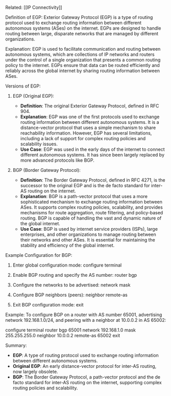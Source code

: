 Related: [[IP Connectivity]]

Definition of EGP:
Exterior Gateway Protocol (EGP) is a type of routing protocol used to exchange routing information between different autonomous systems (ASes) on the internet. EGPs are designed to handle routing between large, disparate networks that are managed by different organizations.

Explanation:
EGP is used to facilitate communication and routing between autonomous systems, which are collections of IP networks and routers under the control of a single organization that presents a common routing policy to the internet. EGPs ensure that data can be routed efficiently and reliably across the global internet by sharing routing information between ASes.

Versions of EGP:

1. EGP (Original EGP):
   - **Definition**: The original Exterior Gateway Protocol, defined in RFC 904.
   - **Explanation**: EGP was one of the first protocols used to exchange routing information between different autonomous systems. It is a distance-vector protocol that uses a simple mechanism to share reachability information. However, EGP has several limitations, including a lack of support for complex routing policies and scalability issues.
   - **Use Case**: EGP was used in the early days of the internet to connect different autonomous systems. It has since been largely replaced by more advanced protocols like BGP.

2. BGP (Border Gateway Protocol):
   - **Definition**: The Border Gateway Protocol, defined in RFC 4271, is the successor to the original EGP and is the de facto standard for inter-AS routing on the internet.
   - **Explanation**: BGP is a path-vector protocol that uses a more sophisticated mechanism to exchange routing information between ASes. It supports complex routing policies, scalability, and provides mechanisms for route aggregation, route filtering, and policy-based routing. BGP is capable of handling the vast and dynamic nature of the global internet.
   - **Use Case**: BGP is used by internet service providers (ISPs), large enterprises, and other organizations to manage routing between their networks and other ASes. It is essential for maintaining the stability and efficiency of the global internet.

Example Configuration for BGP:
1. Enter global configuration mode:
   configure terminal

2. Enable BGP routing and specify the AS number:
   router bgp <AS-number>

3. Configure the networks to be advertised:
   network <network> mask <subnet-mask>

4. Configure BGP neighbors (peers):
   neighbor <neighbor-IP> remote-as <neighbor-AS>

5. Exit BGP configuration mode:
   exit

Example:
To configure BGP on a router with AS number 65001, advertising network 192.168.1.0/24, and peering with a neighbor at 10.0.0.2 in AS 65002:

configure terminal
router bgp 65001
network 192.168.1.0 mask 255.255.255.0
neighbor 10.0.0.2 remote-as 65002
exit

Summary:
- **EGP**: A type of routing protocol used to exchange routing information between different autonomous systems.
- **Original EGP**: An early distance-vector protocol for inter-AS routing, now largely obsolete.
- **BGP**: The Border Gateway Protocol, a path-vector protocol and the de facto standard for inter-AS routing on the internet, supporting complex routing policies and scalability.